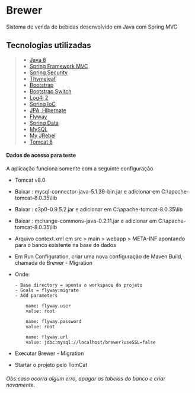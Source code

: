 # Brewer
Sistema de venda de bebidas desenvolvido em Java com Spring MVC

## Tecnologias utilizadas

> - [Java 8](http://www.oracle.com/technetwork/pt/java/javase/downloads/jdk8-downloads-2133151.html)
> - [Spring Framework MVC](https://start.spring.io/)
> - [Spring Security](https://projects.spring.io/spring-security/)
> - [Thymeleaf](http://www.thymeleaf.org/)
> - [Bootstrap](http://getbootstrap.com/)
> - [Bootstrap Switch](http://bootstrapswitch.com/)
> - [Log4j 2](https://logging.apache.org/log4j/2.x/)
> - [Spring IoC](https://docs.spring.io/spring/docs/current/spring-framework-reference/html/beans.html)
> - [JPA, Hibernate](http://hibernate.org/)
> - [Flyway](https://flywaydb.org/)
> - [Spring Data](http://projects.spring.io/spring-data/)
> - [MySQL](https://www.mysql.com/)
> - [My JRebel](https://my.jrebel.com/)
> - [Tomcat 8](http://tomcat.apache.org/download-80.cgi)


#### <i class="icon-file"></i> Dados de acesso para teste

A aplicação funciona somente com a seguinte configuração

- Tomcat v8.0
- Baixar : mysql-connector-java-5.1.39-bin.jar e adicionar em C:\apache-tomcat-8.0.35\lib
- Baixar : c3p0-0.9.5.2.jar e adicionar em C:\apache-tomcat-8.0.35\lib
- Baixar : mchange-commons-java-0.2.11.jar e adicionar em C:\apache-tomcat-8.0.35\lib 
- Arquivo context.xml em src > main > webapp > META-INF apontando para o banco existente na base de dados
- Em Run Configuration, criar uma nova configuração de Maven Build, chamada de Brewer - Migration

-	Onde:
 	
		- Base directory = aponta o workspace do projeto
		- Goals = flyway:migrate
		- Add parameters
		
			name: flyway.user
			value: root
		
			name: flyway.password
			value: root
	
			name: flyway.url
			value: jdbc:mysql://localhost/brewer?useSSL=false
- Executar Brewer - Migration
- Startar o projeto pelo TomCat		


###### Obs:caso ocorra algum erro, apagar as tabelas do banco e criar novamente.
	